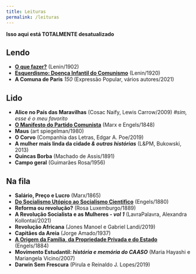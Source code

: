 ```yaml
---
title: Leituras
permalink: /leituras
---
```


**Isso aqui está TOTALMENTE desatualizado**

## Lendo
- **[O que fazer?](https://www.marxists.org/portugues/lenin/1902/quefazer/index.htm)** (Lenin/1902)
- **[Esquerdismo: Doença Infantil do Comunismo](https://www.marxists.org/portugues/lenin/1920/esquerdismo/index.htm)** (Lenin/1920)
- **A Comuna de Paris** *150* (Expressão Popular, vários autores/2021)

## Lido

- **Alice no País das Maravilhas** (Cosac Naify, Lewis Carrow/2009) *#sim, esse é o meu favorito*
- **[O Manifesto do Partido Comunista](https://www.marxists.org/portugues/marx/1848/ManifestoDoPartidoComunista/index.htm)** (Marx e Engels/1848)
- **Maus** (art spiegelman/1980)
- **O Corvo** (Companhia das Letras, Edgar A. Poe/2019)
- **A mulher mais linda da cidade *& outras histórias*** (L&PM, Bukowski, 2013)
- **Quincas Borba** (Machado de Assis/1891)
- **Campo geral** (Guimarães Rosa/1956)

## Na fila

- **Salário, Preço e Lucro** (Marx/1865)
- **[Do Socialismo Utópico ao Socialismo Cientifico](https://www.marxists.org/portugues/marx/1880/socialismo/index.htm)** (Engels/1880)
- **Reforma ou revolução?** (Rosa Luxemburgo/1889)
- **A Revolução Socialista e as Mulheres - *vol 1*** (LavraPalavra, Alexandra Kollontai/2021)
- **Revolução Africana** (Jones Manoel e Gabriel Landi/2019)
- **Capitães da Areia** (Jorge Amado/1937)
- **[A Origem da Família, da Propriedade Privada e do Estado](https://www.marxists.org/portugues/marx/1884/origem/index.htm)** (Engels/1884)
- **Movimento Estudantil: *história e memória do CAASO*** (Maria Hayashi e Mariangela Vicino/2007)
- **Darwin Sem Frescura** (Pirula e Reinaldo J. Lopes/2019)

